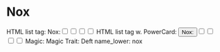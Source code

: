 # Nox

HTML list tag: <tr><td>Nox:</td><td><input type="checkbox" name="attr_nox" value="1"><span class="checkmark"></span></td><td><input type="checkbox" name="attr_nox" value="2"><span class="checkmark"></span></td><td><input type="checkbox" name="attr_nox" value="3"><span class="checkmark"></span></td><td><input type="checkbox" name="attr_nox" value="4"><span class="checkmark"></span></td></tr>
HTML list tag w. PowerCard: <tr><td><button class="txt-btn" type="roll" value="!power {{
--name|@{name} - Nox
--Result Set| [[ [$skill|XPND] @{BAMF|challenge}d@{nox}>4]]
--Hits|[^skill.ss]
--1s|[^skill.ones]
--format|skillcheck
}}">Nox:</button></td><td><input type="checkbox" name="attr_nox" value="6"><span class="checkmark"></span></td><td><input type="checkbox" name="attr_nox" value="8"><span class="checkmark"></span></td><td><input type="checkbox" name="attr_nox" value="10"><span class="checkmark"></span></td><td><input type="checkbox" name="attr_nox" value="12"><span class="checkmark"></span></td></tr>
Magic: Magic
Trait: Deft
name_lower: nox